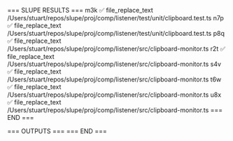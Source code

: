 === SLUPE RESULTS ===
m3k ✅ file_replace_text /Users/stuart/repos/slupe/proj/comp/listener/test/unit/clipboard.test.ts
n7p ✅ file_replace_text /Users/stuart/repos/slupe/proj/comp/listener/test/unit/clipboard.test.ts
p8q ✅ file_replace_text /Users/stuart/repos/slupe/proj/comp/listener/src/clipboard-monitor.ts
r2t ✅ file_replace_text /Users/stuart/repos/slupe/proj/comp/listener/src/clipboard-monitor.ts
s4v ✅ file_replace_text /Users/stuart/repos/slupe/proj/comp/listener/src/clipboard-monitor.ts
t6w ✅ file_replace_text /Users/stuart/repos/slupe/proj/comp/listener/src/clipboard-monitor.ts
u8x ✅ file_replace_text /Users/stuart/repos/slupe/proj/comp/listener/src/clipboard-monitor.ts
=== END ===

=== OUTPUTS ===
=== END ===